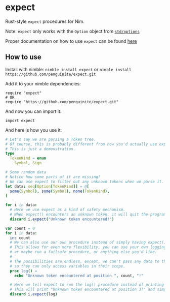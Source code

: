 # expect

Rust-style `expect` procedures for Nim.

Note: `expect` only works with the `Option` object from [`std/options`](https://nim-lang.github.io/Nim/options.html)

Proper documentation on how to use `expect` can be found [here](https://penguinite.github.io/expect/)

## How to use

Install with nimble: `nimble install expect` or `nimble install https://github.com/penguinite/expect.git`

Add it to your nimble dependencies:

```
require "expect"
# OR
require "https://github.com/penguinite/expect.git"
```

And now you can import it:

```
import expect
```

And here is how you use it:

```nim
# Let's say we are parsing a Token tree.
# Of course, this is probably different from how you'd actually use expect()
# This is just a demonstration.
type
  TokenKind = enum
    Symbol, Sign

# Some random data
# Notice how some parts of it are missing?
# We can use expect to filter out any unknown tokens when we parse it.
let data: seq[Option[TokenKind]] = @[
  some(Symbol), some(Symbol), none(TokenKind),
]

for i in data:
  # Here we use expect as a kind of safety mechanism.
  # When expect() encounters an unknown token, it will quit the program and print the error message. "Unknown token encountered!"
  discard i.expect("Unknown token encountered!")

var count = 0
for i in data:
  inc count
  # We can also use our own procedure instead of simply having expect() quit by itself.
  # This allows for even more flexibility, you can use your own logging procedures,
  # or maybe run a failsafe procedure, or anything else you'd like.
  #
  # The possibilities are endless, except, we can't pass any data to these procs
  # so they can only access variables in their scope.
  proc log() = 
    echo "Unknown token encountered at position ", count, "!"

  # Here we tell expect to run the log() procedure instead of printing a message and quitting.
  # This will print "Unknown token encountered at position 3!" and simply continue parsing
  discard i.expect(log)
```
